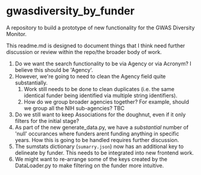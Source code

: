# gwasdiversity_by_funder

A repository to build a prototype of new functionality for the GWAS Diversity Monitor.

This readme.md is designed to document things that I think need further discussion or review within the repo/the broader body of work.

1. Do we want the search functionality to be via Agency or via Acronym? I believe this should be 'Agency'.
2. However, we're going to need to clean the Agency field quite substantially.
   1. Work still needs to be done to clean duplicates (i.e. the same identical funder being identified via multiple string identifiers).
   2. How do we group broader agencies together? For example, should we group all the NIH sub-agencies? TBC 
3. Do we still want to keep Associations for the doughnut, even if it only filters for the initial stage?
4. As part of the new generate_data.py, we have a _substantial_ number of 'null' occurances where funders arent funding anything in specific years. How this is going to be handled requires further discussion.
5. The sumstats dictionary (`sumarry.json`) now has an additional key to delineate by funder. This needs to be integrated into new frontend work.
6. We might want to re-arrange some of the keys created by the DataLoader.py to make filtering on the funder more intuitive.
